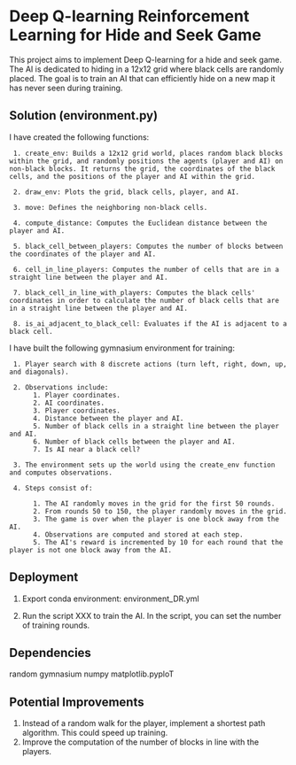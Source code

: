 # Deep Q-learning Reinforcement Learning for Hide and Seek Game

This project aims to implement Deep Q-learning for a hide and seek game. The AI is dedicated to hiding in a 12x12 grid where black cells are randomly placed. The goal is to train an AI that can efficiently hide on a new map it has never seen during training.

## Solution (environment.py)

I have created the following functions:

     1. create_env: Builds a 12x12 grid world, places random black blocks within the grid, and randomly positions the agents (player and AI) on non-black blocks. It returns the grid, the coordinates of the black cells, and the positions of the player and AI within the grid.

     2. draw_env: Plots the grid, black cells, player, and AI.

     3. move: Defines the neighboring non-black cells.

     4. compute_distance: Computes the Euclidean distance between the player and AI.

     5. black_cell_between_players: Computes the number of blocks between the coordinates of the player and AI.

     6. cell_in_line_players: Computes the number of cells that are in a straight line between the player and AI.

     7. black_cell_in_line_with_players: Computes the black cells' coordinates in order to calculate the number of black cells that are in a straight line between the player and AI.

     8. is_ai_adjacent_to_black_cell: Evaluates if the AI is adjacent to a black cell.
     
I have built the following gymnasium environment for training:

     1. Player search with 8 discrete actions (turn left, right, down, up, and diagonals).

     2. Observations include:
          1. Player coordinates.
          2. AI coordinates.
          3. Player coordinates.
          4. Distance between the player and AI.
          5. Number of black cells in a straight line between the player and AI.
          6. Number of black cells between the player and AI.
          7. Is AI near a black cell?
          
     3. The environment sets up the world using the create_env function and computes observations.

     4. Steps consist of:

          1. The AI randomly moves in the grid for the first 50 rounds.
          2. From rounds 50 to 150, the player randomly moves in the grid.
          3. The game is over when the player is one block away from the AI.
          4. Observations are computed and stored at each step.
          5. The AI's reward is incremented by 10 for each round that the player is not one block away from the AI.

## Deployment

1. Export conda environment: environment_DR.yml
   
3. Run the script XXX to train the AI. In the script, you can set the number of training rounds.

## Dependencies

random gymnasium numpy matplotlib.pyploT

## Potential Improvements

1. Instead of a random walk for the player, implement a shortest path algorithm. This could speed up training.
2. Improve the computation of the number of blocks in line with the players.
